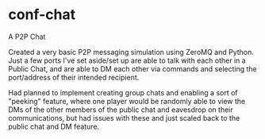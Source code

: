 # conf-chat
A P2P Chat

Created a very basic P2P messaging simulation using ZeroMQ and Python. Just a few ports I've set aside/set up are able to talk with each other in a Public Chat, and are able to DM each other via commands and selecting the port/address of their intended recipient.

Had planned to implement creating group chats and enabling a sort of "peeking" feature, where one player would be randomly able to view the DMs of the other members of the public chat and eavesdrop on their communications, but had issues with these and just scaled back to the public chat and DM feature. 
